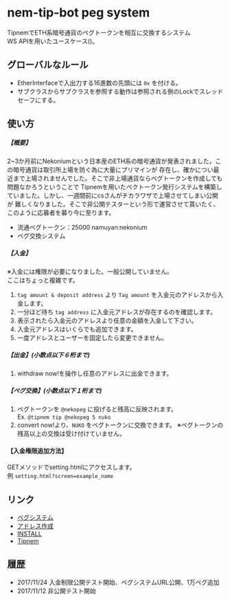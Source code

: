 nem-tip-bot peg system
======================

TipnemでETH系暗号通貨のペグトークンを相互に交換するシステム  
WS APIを用いたユースケース\(\)。

## グローバルなルール
* EtherInterfaceで入出力する16進数の先頭には `0x` を付ける。
* サブクラスからサブクラスを参照する動作は参照される側のLockでスレッドセーフにする。

## 使い方
##### 【概要】
2~3か月前にNekoniumという日本産のETH系の暗号通貨が発表されました。この暗号通貨は取引所上場を防ぐ為に大量にプリマインが
存在し、確かについ最近まで上場されませんでした。そこで非上場通貨ならペグトークンを作成しても問題なかろうということで
Tipnemを用いたペクトークン発行システムを構築していました。しかし、一週間前にcsさんがチカラワザで上場させてしまい公開が
難しくなりました。そこで非公開テスターという形で運営させて貰いたく、このように応募者を募り今に至ります。
* 流通ペグトークン：25000 namuyan:nekonium
* ペグ交換システム

##### 【入金】  
※入金には権限が必要になりました。一般公開していません。  
ここはちょっと複雑です。
1. `tag amount & deposit address` より `Tag amount` を入金元のアドレスから入金します。
2. 一分ほど待ち `tag address` に入金元アドレスが存在するのを確認します。
3. 表示されたら入金元のアドレスより任意の金額を入金して下さい。
4. 入金元アドレスはいくらでも追加できます。
5. 一度アドレスとユーザーを固定したら変更できません。

##### 【出金】(小数点以下６桁まで)
1. withdraw now!を操作し任意のアドレスに出金できます。

##### 【ペグ交換】(小数点以下１桁まで)
1. ペグトークンを `@nekopeg` に投げると残高に反映されます。  
    Ex. `@tipnem tip @nekopeg 5 nuko`
2. convert now!より、`NUKO` をペグトークンに交換できます。
    ※ペグトークンの残高以上の交換は受け付けていません。
    
#### 【入金権限追加方法】
GETメソッドでsetting.htmlにアクセスします。  
例 `setting.html?screen=example_name`

## リンク
* [ペグシステム](http://nekopeg.tk:8000/login.html)
* [アドレス作成](http://www.nukowallet.com/)
* [INSTALL](INSTALL.md)
* [Tipnem](https://namuyan.github.io/nem-tip-bot/index)

## 履歴
* 2017/11/24 入金制限公開テスト開始、ペグシステムURL公開、1万ペグ追加
* 2017/11/12 非公開テスト開始
